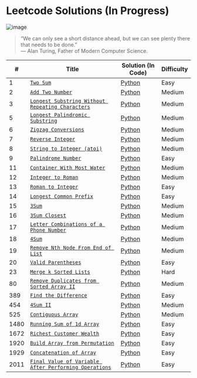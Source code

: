 # Leetcode Solutions (In Progress)
![image](https://user-images.githubusercontent.com/95974393/152679059-9839749a-72bb-4842-8c5a-a12184cbfaf7.png)
>“We can only see a short distance ahead, but we can see plenty there that needs to be done.”  
― Alan Turing, Father of Modern Computer Science.

|       #         |Title                          |Solution (In Code)          | Difficulty |
|----------------|-------------------------------|-----------------------------|----------- |
|1|[`Two Sum`](https://leetcode.com/problems/two-sum/)|[Python](https://github.com/yenwee/leetcode_solutions/blob/main/scripts/1.%20Two%20Sum/two_sum.py)| Easy |
|2 |[`Add Two Number`](https://leetcode.com/problems/add-two-numbers/)|[Python](https://github.com/yenwee/leetcode_solutions/blob/main/scripts/2.%20Add%20Two%20Number/add_two_number.py)| Medium |
|3 |[`Longest Substring Without Repeating Characters`](https://leetcode.com/problems/longest-substring-without-repeating-characters/)|[Python](https://github.com/yenwee/leetcode_solutions/blob/main/scripts/3.%20Longest%20Substring%20Without%20Repeating%20Characters/longest_substring_without_repeating.py)| Medium |
|5 |[`Longest Palindromic Substring`](https://leetcode.com/problems/longest-palindromic-substring/)|[Python](https://github.com/yenwee/leetcode_solutions/blob/main/scripts/5.%20Longest%20Palindromic%20Substring/longest_palindromic_substring.py)| Medium |
|6 |[`Zigzag Conversions`](https://leetcode.com/problems/zigzag-conversion/)|[Python](https://github.com/yenwee/leetcode_solutions/blob/main/scripts/6.%20Zigzag%20Conversion/zigzag_conversion.py)| Medium |
|7 |[`Reverse Integer`](https://leetcode.com/problems/reverse-integer/)|[Python](https://github.com/yenwee/leetcode_solutions/blob/main/scripts/7.%20Reverse%20Integer/reverse_integer.py)| Medium |
|8 |[`String to Integer (atoi)`](https://leetcode.com/problems/string-to-integer-atoi/)|[Python](https://github.com/yenwee/leetcode_solutions/blob/main/scripts/8.%20String%20to%20Integer%20%28atoi%29/string_to_int.py)| Medium |
|9 |[`Palindrome Number`](https://leetcode.com/problems/palindrome-number/)|[Python](https://github.com/yenwee/leetcode_solutions/blob/main/scripts/9.%20Palindrome%20Number/palindrome.py)| Easy |
|11 |[`Container With Most Water`](https://leetcode.com/problems/container-with-most-water/)|[Python](https://github.com/yenwee/leetcode_solutions/blob/main/scripts/11.%20Container%20With%20Most%20Water/most_water_container.py)| Medium |
|12 |[`Integer to Roman`](https://leetcode.com/problems/integer-to-roman/)|[Python](https://github.com/yenwee/leetcode_solutions/blob/main/scripts/12.%20Integer%20to%20Roman/int_to_roman.py)| Medium |
|13 |[`Roman to Integer`](https://leetcode.com/problems/roman-to-integer/)|[Python](https://github.com/yenwee/leetcode_solutions/blob/main/scripts/13.%20Roman%20to%20Integer/roman_to_int.py)| Easy |
|14 |[`Longest Common Prefix`](https://leetcode.com/problems/longest-common-prefix/)|[Python](https://github.com/yenwee/leetcode_solutions/blob/main/scripts/14.%20Longest%20Common%20Prefix/longest_common_prefix.py)| Easy |
|15 |[`3Sum`](https://leetcode.com/problems/3sum/)|[Python](https://github.com/yenwee/leetcode_solutions/blob/main/scripts/15.%203Sum/3_sum_two_pointer.py)| Medium |
|16 |[`3Sum Closest`](https://leetcode.com/problems/3sum-closest/)|[Python](https://github.com/yenwee/leetcode_solutions/blob/main/scripts/16.%203Sum%20Closest/3_sum_closest.py)| Medium |
|17 |[`Letter Combinations of a Phone Number`](https://leetcode.com/problems/letter-combinations-of-a-phone-number/)|[Python](https://github.com/yenwee/leetcode_solutions/blob/main/scripts/17.%20Letter%20Combinations%20of%20a%20Phone%20Number/phone_num_combination.py)| Medium |
|18 |[`4Sum`](https://leetcode.com/problems/4sum/)|[Python](https://github.com/yenwee/leetcode_solutions/blob/main/scripts/18.%204Sum/4_sum_two_pointer_nested_loop.py)| Medium |
|19 |[`Remove Nth Node From End of List`](https://leetcode.com/problems/remove-nth-node-from-end-of-list/)|[Python](https://github.com/yenwee/leetcode_solutions/blob/main/scripts/19.%20Remove%20Nth%20Node%20From%20End%20of%20List/remove_nth_node_loop_to_find_target.py)| Medium |
|20 |[`Valid Parentheses`](https://leetcode.com/problems/valid-parentheses/)|[Python](https://github.com/yenwee/leetcode_solutions/blob/main/scripts/20.%20Valid%20Parentheses/valid_parentheses.py)| Easy |
|23 |[`Merge k Sorted Lists`](https://leetcode.com/problems/merge-k-sorted-lists/)|[Python](https://github.com/yenwee/leetcode_solutions/blob/main/scripts/23.%20Merge%20k%20Sorted%20Lists/merge_k_sorted.py)| Hard |
|80 |[`Remove Duplicates from Sorted Array II`](https://leetcode.com/problems/remove-duplicates-from-sorted-array-ii/)|[Python](https://github.com/yenwee/leetcode_solutions/blob/main/scripts/80.%20Remove%20Duplicates%20from%20Sorted%20Array%20II/remove_dup_from_sorted_array_ii.py)| Medium |
|389 |[`Find the Difference`](https://leetcode.com/problems/find-the-difference/)|[Python](https://github.com/yenwee/leetcode_solutions/blob/main/scripts/389.%20Find%20the%20Difference/find_the_diff_count.py)| Easy |
|454 |[`4Sum II`](https://leetcode.com/problems/4sum-ii/)|[Python](https://github.com/yenwee/leetcode_solutions/blob/main/scripts/454.%204Sum%20II/4_sum_ii.py)| Medium |
|525 |[`Contiguous Array`](https://leetcode.com/problems/contiguous-array/)|[Python](https://github.com/yenwee/leetcode_solutions/blob/main/scripts/525.%20Contiguous%20Array/contiguous_array.py)| Medium |
|1480 |[`Running Sum of 1d Array`](https://leetcode.com/problems/running-sum-of-1d-array/)|[Python](https://github.com/yenwee/leetcode_solutions/blob/main/scripts/1480.%20Running%20Sum%20of%201d%20Array/running_sum_of_1d_array.py)| Easy |
|1672 |[`Richest Customer Wealth`](https://leetcode.com/problems/richest-customer-wealth/)|[Python](https://github.com/yenwee/leetcode_solutions/blob/main/scripts/1672.%20Richest%20Customer%20Wealth/richest_customer_wealth.py)| Easy |
|1920 |[`Build Array from Permutation`](https://leetcode.com/problems/build-array-from-permutation/)|[Python](https://github.com/yenwee/leetcode_solutions/blob/main/scripts/1920.%20Build%20Array%20from%20Permutation/array_from_permutation.py)| Easy |
|1929 |[`Concatenation of Array`](https://leetcode.com/problems/concatenation-of-array/)|[Python](https://github.com/yenwee/leetcode_solutions/blob/main/scripts/1929.%20Concatenation%20of%20Array/concat_of_array.py)| Easy |
|2011 |[`Final Value of Variable After Performing Operations`](https://leetcode.com/problems/final-value-of-variable-after-performing-operations/)|[Python](https://github.com/yenwee/leetcode_solutions/blob/main/scripts/2011.%20Final%20Value%20of%20Variable%20After%20Performing%20Operations/final_value_of_var_after_operations.py)| Easy |
